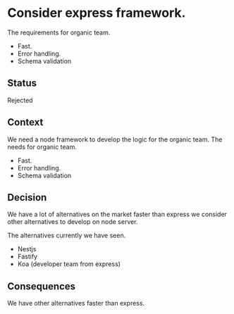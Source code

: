 
# Consider express framework.
The requirements for organic team.
- Fast.
- Error handling.
- Schema validation


## Status
Rejected

## Context
We need a node framework to develop the logic for the organic team.
The needs for organic team.
- Fast.
- Error handling.
- Schema validation

## Decision
We have a lot of alternatives on the market faster than express we consider other alternatives to develop on node server.

The alternatives currently we have seen.
- Nestjs
- Fastify
- Koa (developer team from express)

## Consequences
We have other alternatives faster than express.
